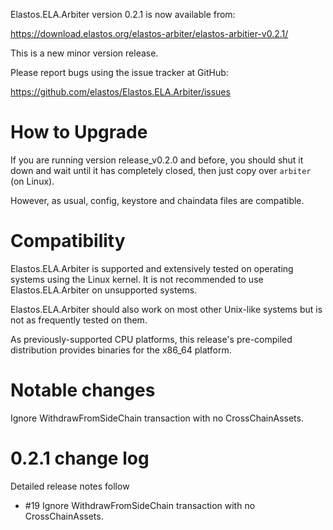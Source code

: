 Elastos.ELA.Arbiter version 0.2.1 is now available from:

  <https://download.elastos.org/elastos-arbiter/elastos-arbitier-v0.2.1/>

This is a new minor version release.

Please report bugs using the issue tracker at GitHub:

  <https://github.com/elastos/Elastos.ELA.Arbiter/issues>

How to Upgrade
==============

If you are running version release_v0.2.0 and before, you should shut it down and wait until
 it has completely closed, then just copy over `arbiter` (on Linux).

However, as usual, config, keystore and chaindata files are compatible.

Compatibility
==============

Elastos.ELA.Arbiter is supported and extensively tested on operating systems
using the Linux kernel. It is not recommended to use Elastos.ELA.Arbiter on
unsupported systems.

Elastos.ELA.Arbiter should also work on most other Unix-like systems but is not
as frequently tested on them.

As previously-supported CPU platforms, this release's pre-compiled
distribution provides binaries for the x86_64 platform.

Notable changes
===============

Ignore WithdrawFromSideChain transaction with no CrossChainAssets.

0.2.1 change log
=================

Detailed release notes follow
 
- #19 Ignore WithdrawFromSideChain transaction with no CrossChainAssets.

